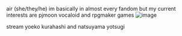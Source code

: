 air (she/they/he)
im basically in almost every fandom but my current interests are pjmoon vocaloid and rpgmaker games
![image](https://github.com/user-attachments/assets/fe394bec-0344-4b2b-a2d9-97fab8fdc0fb)

stream yoeko kurahashi and natsuyama yotsugi
